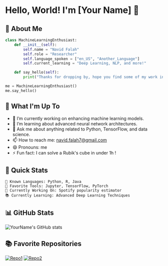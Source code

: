 # Hello, World! I'm [Your Name] 👋

## 🤖 About Me

```python
class MachineLearningEnthusiast:
    def __init__(self):
        self.name = "Navid Falah"
        self.role = "Researcher"
        self.language_spoken = ["en_US", "Another_Language"]
        self.current_learning = "Deep Learning, NLP, and more!"

    def say_hello(self):
        print("Thanks for dropping by, hope you find some of my work interesting.")

me = MachineLearningEnthusiast()
me.say_hello()
```

## 🧠 What I'm Up To

- 🔭 I’m currently working on enhancing machine learning models.
- 🌱 I’m learning about advanced neural network architectures.
- 💬 Ask me about anything related to Python, TensorFlow, and data science.
- 📫 How to reach me: navid.falah7@gmail.com
- 😄 Pronouns: me
- ⚡ Fun fact: I can solve a Rubik's cube in under 1h !
## 🚀 Quick Stats

```text
🧠 Known Languages: Python, R, Java
🤖 Favorite Tools: Jupyter, TensorFlow, PyTorch
🔧 Currently Working On: Spotify popularity estimator
📚 Currently Learning: Advanced Deep Learning Techniques
```

## 📊 GitHub Stats

![YourName's GitHub stats](https://github-readme-stats.vercel.app/api?username=yourusername&show_icons=true&theme=radical)

## 📚 Favorite Repositories

[![Repo1](https://github-readme-stats.vercel.app/api/pin/?username=yourusername&repo=repo1&theme=radical)](https://github.com/yourusername/repo1)
[![Repo2](https://github-readme-stats.vercel.app/api/pin/?username=yourusername&repo=repo2&theme=radical)](https://github.com/yourusername/repo2)

